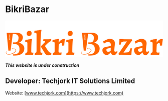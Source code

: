 # BikriBazar
![Bikribazar online store](./bikribazar_logo.png)


***This website is under construction***
## Developer: Techjork IT Solutions Limited
Website: [www.techjork.com](https://www.techjork.com)
